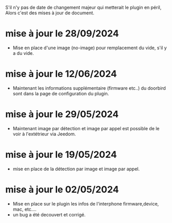 S'il n'y pas de date de changement majeur qui metterait le plugin en péril, Alors c'est des mises à jour de document.

mise à jour le 28/09/2024
===
- Mise en place d'une image (no-image) pour remplacement du vide, s'il y a du vide.

mise à jour le 12/06/2024
===
- Maintenant les informations supplémentaire (firmware etc..) du doorbird sont dans la page de configuration du plugin.
  
mise à jour le 29/05/2024
===
- Maintenant image par détection et image par appel est possible de le voir à l'extétrieur via Jeedom.
  
mise à jour le 19/05/2024
===
- mise en place de la détection par image et image par appel.
  
mise à jour le 02/05/2024
===

- Mise en place sur le plugin les infos de l'interphone firmware,device, mac, etc....
- un bug a été decouvert et corrigé.
